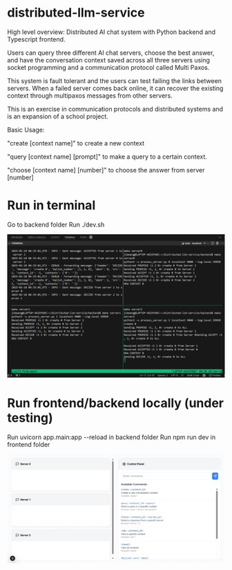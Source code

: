 # distributed-llm-service
High level overview: Distributed AI chat system with Python backend and Typescript frontend. 

Users can query three different AI chat servers, choose the best answer, and have the conversation context saved across all three servers using socket programming and a communication protocol called Multi Paxos.

This system is fault tolerant and the users can test failing the links between servers. When a failed server comes back online, it can recover the existing context through multipaxos messages from other servers.

This is an exercise in communication protocols and distributed systems and is an expansion of a school project.

Basic Usage:

"create [context name]" to create a new context

"query [context name] [prompt]" to make a query to a certain context.

"choose [context name] [number]" to choose the answer from server [number]

# Run in terminal
Go to backend folder
Run ./dev.sh


![term](term.png)


# Run frontend/backend locally (under testing)
Run uvicorn app.main:app --reload in backend folder
Run npm run dev in frontend folder

![ui test](uitest.png)
